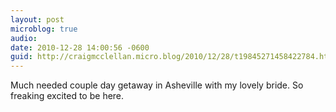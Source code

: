 ```yaml
---
layout: post
microblog: true
audio: 
date: 2010-12-28 14:00:56 -0600
guid: http://craigmcclellan.micro.blog/2010/12/28/t19845271458422784.html
---
```

Much needed couple day getaway in Asheville with my lovely bride.  So freaking excited to be here.
